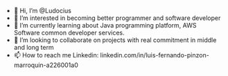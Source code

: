 - 👋 Hi, I’m @Ludocius
- 👀 I’m interested in becoming better programmer and software developer
- 🌱 I’m currently learning about Java programming platform, AWS Software common developer services.
- 💞️ I’m looking to collaborate on projects with real commitment in middle and long term
- 📫 How to reach me Linkedin: linkedin.com/in/luis-fernando-pinzon-marroquin-a226001a0

<!---
Ludocius/Ludocius is a ✨ special ✨ repository because its `README.md` (this file) appears on your GitHub profile.
You can click the Preview link to take a look at your changes.
--->
